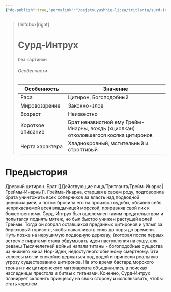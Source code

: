 ```yaml
---
{"dg-publish":true,"permalink":"/dejstvuyushhie-licza/tritlanta/surd-intruh/","dgPassFrontmatter":true}
---
```


> [!infobox|right]
> # Сурд-Интрух
> без картинки
> ###### Особенности
> | Особенность | Значение |
> | ---- | ---- |
> | Раса | Цитирон, Богоподобный|
> | Мировоззрение |Законно-злое|
> | Возраст |Неизвестно|
> | Короткое описание |Брат ненавистной ему Грейм-Инарны, вождь (хциолкан) отколовшегося косяка цитиронов|
> | Черта характера |Хладнокровный, мстительный и строптивый|

# Предыстория

Древний цитирон. Брат [[Действующие лица/Тритланта/Грейм-Инарна\|Греймы-Инарны]]. Грейма-Инарна, старшая в своем роду, подговорила брата уничтожить всех соперников за власть над подводной цивилизацией, а потом бросила его на произвол судьбы, объявив себя неприкасаемой всея владычицей морской, приравняв свой лик к божественному. Сурд-Интрух был ошеломлен таким предательством и попытался поднять мятеж, но был быстро унижен растущей волей Греймы. Тогда он собрал оставшихся преданных цитиронов и уплыл за бирюзовый горизонт, чтобы накапливать силы до поры до времени. Чуть позже на нерушимую подводную державу, (которая после первых встреч с пиратами стала обдумывать идеи наступления на сушу, аля реванш Тысячелетней войны) напали титаны - богоподобные существа из нижнего мира Нор-Эден, недоступного обычному смертному. Эти колоссы могли спокойно держаться под водой и принесли реальную угрозу существованию цитиронов. На это время бастард морского трона и лик цитиронского матриархата объединились в поисках наследницы престола и битвы с титанами. Конечно, Сурд-Интрух планирует склонить принцессу на свою сторону и использовать, чтобы стать королем.